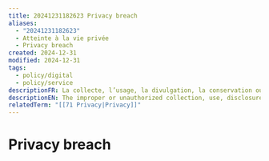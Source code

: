 ```yaml
---
title: 20241231182623 Privacy breach
aliases:
  - "20241231182623"
  - Atteinte à la vie privée
  - Privacy breach
created: 2024-12-31
modified: 2024-12-31
tags:
  - policy/digital
  - policy/service
descriptionFR: La collecte, l’usage, la divulgation, la conservation ou l’élimination inapproprié ou non autorisé de renseignements personnels.
descriptionEN: The improper or unauthorized collection, use, disclosure, retention, or disposal of personal information.
relatedTerm: "[[71 Privacy|Privacy]]"
---
```

# Privacy breach
